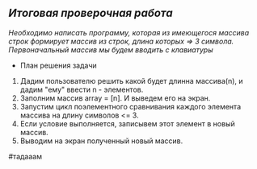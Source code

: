 ## *Итоговая проверочная работа*

*Необходимо написать программу, которая из имеющегося массива строк формирует массив из строк, длина которых => 3 символа. Первоначальный массив мы будем вводить с клавиатуры*

* План решения задачи
1. Дадим пользователю решить какой будет длинна массива(n), и дадим "ему" ввести n - элементов.
2. Заполним массив array = [n]. И выведем его на экран. 
3. Запустим цикл поэлементного сравнивания каждого элемента массива на длину символов <= 3.
4. Если условие выполняется, записывем этот элемент в новый массив.
5. Выводим на экран полученный новый массив.


#тадааам